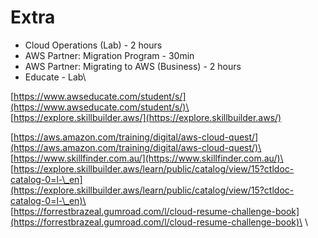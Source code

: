 # Extra



* Cloud Operations (Lab) - 2 hours
* AWS Partner: Migration Program - 30min
* AWS Partner: Migrating to AWS (Business) - 2 hours
* Educate - Lab\


[https://www.awseducate.com/student/s/](https://www.awseducate.com/student/s/)\
\
[https://explore.skillbuilder.aws/](https://explore.skillbuilder.aws/)

[https://aws.amazon.com/training/digital/aws-cloud-quest/](https://aws.amazon.com/training/digital/aws-cloud-quest/)\
\
[https://www.skillfinder.com.au/](https://www.skillfinder.com.au/)\
\
[https://explore.skillbuilder.aws/learn/public/catalog/view/15?ctldoc-catalog-0=l-\_en](https://explore.skillbuilder.aws/learn/public/catalog/view/15?ctldoc-catalog-0=l-\_en)\
\
[https://forrestbrazeal.gumroad.com/l/cloud-resume-challenge-book](https://forrestbrazeal.gumroad.com/l/cloud-resume-challenge-book)\
\
